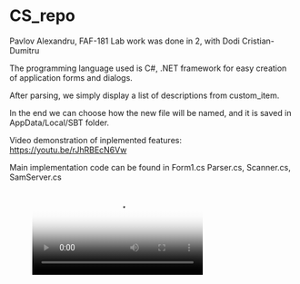 # CS_repo

Pavlov Alexandru, FAF-181
Lab work was done in 2, with Dodi Cristian-Dumitru

The programming language used is C#, .NET framework for easy creation of application forms and dialogs.

After parsing, we simply display a list of descriptions from custom_item.

In the end we can choose how the new file will be named, and it is saved in AppData/Local/SBT folder.

Video demonstration of inplemented features: https://youtu.be/rJhRBEcN6Vw

Main implementation code can be found in Form1.cs Parser.cs, Scanner.cs, SamServer.cs

<figure class="video_container">
  <video controls="true" allowfullscreen="true" poster="path/to/poster_image.png">
    <source src="https://youtu.be/rJhRBEcN6Vw" type="video/mp4">
  </video>
</figure>
